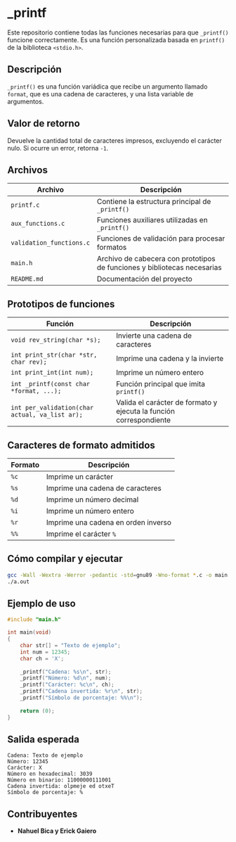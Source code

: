 # _printf

Este repositorio contiene todas las funciones necesarias para que `_printf()` funcione correctamente. Es una función personalizada basada en `printf()` de la biblioteca `<stdio.h>`.

## Descripción

`_printf()` es una función variádica que recibe un argumento llamado `format`, que es una cadena de caracteres, y una lista variable de argumentos.

## Valor de retorno

Devuelve la cantidad total de caracteres impresos, excluyendo el carácter nulo. Si ocurre un error, retorna `-1`.

## Archivos

| Archivo | Descripción |
|---------|------------|
| `printf.c` | Contiene la estructura principal de `_printf()` |
| `aux_functions.c` | Funciones auxiliares utilizadas en `_printf()` |
| `validation_functions.c` | Funciones de validación para procesar formatos |
| `main.h` | Archivo de cabecera con prototipos de funciones y bibliotecas necesarias |
| `README.md` | Documentación del proyecto |

## Prototipos de funciones

| Función | Descripción |
|---------|------------|
| `void rev_string(char *s);` | Invierte una cadena de caracteres |
| `int print_str(char *str, char rev);` | Imprime una cadena y la invierte |
| `int print_int(int num);` | Imprime un número entero |
| `int _printf(const char *format, ...);` | Función principal que imita `printf()` |
| `int per_validation(char actual, va_list ar);` | Valida el carácter de formato y ejecuta la función correspondiente |

## Caracteres de formato admitidos

| Formato | Descripción |
|---------|------------|
| `%c` | Imprime un carácter |
| `%s` | Imprime una cadena de caracteres |
| `%d` | Imprime un número decimal |
| `%i` | Imprime un número entero |
| `%r` | Imprime una cadena en orden inverso |
| `%%` | Imprime el carácter `%` |

## Cómo compilar y ejecutar

```sh
gcc -Wall -Wextra -Werror -pedantic -std=gnu89 -Wno-format *.c -o main.c
./a.out
```

## Ejemplo de uso

```c
#include "main.h"

int main(void)
{
    char str[] = "Texto de ejemplo";
    int num = 12345;
    char ch = 'X';
    
    _printf("Cadena: %s\n", str);
    _printf("Número: %d\n", num);
    _printf("Carácter: %c\n", ch);
    _printf("Cadena invertida: %r\n", str);
    _printf("Símbolo de porcentaje: %%\n");
    
    return (0);
}
```

## Salida esperada

```
Cadena: Texto de ejemplo
Número: 12345
Carácter: X
Número en hexadecimal: 3039
Número en binario: 11000000111001
Cadena invertida: olpmeje ed otxeT
Símbolo de porcentaje: %
```

## Contribuyentes

- **Nahuel Bica y Erick Gaiero**

